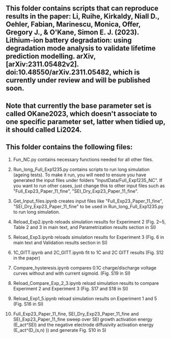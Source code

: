 ## This folder contains scripts that can reproduce results in the paper: Li, Ruihe, Kirkaldy, Niall D., Oehler, Fabian, Marinescu, Monica, Offer, Gregory J., & O'Kane, Simon E. J. (2023). Lithium-ion battery degradation: using degradation mode analysis to validate lifetime prediction modelling. arXiv, [arXiv:2311.05482v2]. doi:10.48550/arXiv.2311.05482, which is currently under review and will be published soon. 

## Note that currently the base parameter set is called OKane2023, which doesn't associate to one specific parameter set, latter when tidied up, it should called Li2024. 

## This folder contains the following files:

1. Fun_NC.py contains necessary functions needed for all other files.

2. Run_long_Full_Exp1235.py contains scripts to run long simulation (ageing tests). To make it run, you will need to ensure you have generated the input files under folders "InputData/Full_Exp1235_NC". If you want to run other cases, just change this to other input files such as "Full_Exp23_Paper_11_fine", "SEI_Dry_Exp23_Paper_11_fine".

3. Get_Input_files.ipynb creates input files like "Full_Exp23_Paper_11_fine", "SEI_Dry_Exp23_Paper_11_fine" to be used in Run_long_Full_Exp1235.py to run long simulation.

4. Reload_Exp2.ipynb reloads simulation results for Experiment 2 (Fig. 2~5, Table 2 and 3 in main text, and Parametrization results section in SI)

5. Reload_Exp3.ipynb reloads simulation results for Experiment 3 (Fig. 6 in main text and Validation results section in SI)

6. 1C_GITT.ipynb and 2C_GITT.ipynb fit to 1C and 2C GITT results (Fig. S12 in the paper)

7. Compare_hysteresis.ipynb compares 0.1C charge/discharge voltage curves without and with current sigmoid. (Fig. S19 in SI)

8. Reload_Compare_Exp_2_3.ipynb reload simulation results to compare Experiment 2 and Experiment 3 (Fig. S17 and S18 in SI)

9. Reload_Exp1_5.ipynb reload simulation results on Experiment 1 and 5 (Fig. S16 in SI)

10. Full_Exp23_Paper_11_fine, SEI_Dry_Exp23_Paper_11_fine and SEI_Exp23_Paper_11_fine sweep over SEI growth activation energy (E_act^SEI) and the negative electrode diffusivity activation energy (E_act^(D_(s,n) )) and generate Fig. S10 in SI




